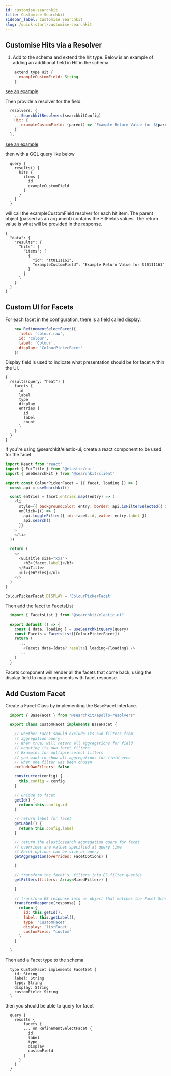 ```yaml
---
id: customise-searchkit
title: Customise Searchkit
sidebar_label: Customise Searchkit
slug: /quick-start/customise-searchkit
---
```


## Customise Hits via a Resolver

1. Add to the schema and extend the hit type. Below is an example of adding an additional field in Hit in the schema

```javascript
    extend type Hit {
      exampleCustomField: String
    }
```

[see an example](https://github.com/searchkit/searchkit/blob/next/examples/next/pages/api/graphql.js#L79)

Then provide a resolver for the field. 

```javascript
  resolvers: {
    ...SearchkitResolvers(searchkitConfig)
    Hit: {
       exampleCustomField: (parent) => `Example Returm Value for ${parent.id}`
    }
  },
```

[see an example](https://github.com/searchkit/searchkit/blob/next/examples/next/pages/api/graphql.js#L96)

then with a GQL query like below

```gql
  query {
    results() {
      hits {
        items {
          id
          exampleCustomField
        }
      }
    } 
  }
```

will call the exampleCustomField resolver for each hit item. The parent object (passed as an argument) contains the HitFields values. The return value is what will be provided in the response.  

```
{
  "data": {
    "results": {
      "hits": {
        "items": [
          {
            "id": "tt0111161",
            "exampleCustomField": "Example Return Value for tt0111161"
          }
        ]
      }
    }
  }
}
```

## Custom UI for Facets
For each facet in the configuration, there is a field called display. 

```javascript
    new RefinementSelectFacet({
      field: 'colour.raw',
      id: 'colour',
      label: 'Colour',
      display: 'ColourPickerFacet'
    })
```

Display field is used to indicate what presentation should be for facet within the UI.  

```gql
{
  results(query: "heat") {
    facets {
      id
      label
      type
      display
      entries {
        id
        label
        count
      }
    }
  }
}
```

If you're using @searchkit/elastic-ui, create a react component to be used for the facet

```javascript
import React from 'react'
import { EuiTitle } from '@elastic/eui'
import { useSearchkit } from '@searchkit/client'

export const ColourPickerFacet = ({ facet, loading }) => {
  const api = useSearchkit()

  const entries = facet.entries.map((entry) => (
    <li
      style={{ backgroundColor: entry, border: api.isFilterSelected({ id: facet.id, value: entry.label }) ? '1px solid red' : none }}
      onClick={() => {
        api.toggleFilter({ id: facet.id, value: entry.label })
        api.search()
      }}
    >
    </li>
  ))

  return (
    <>
      <EuiTitle size="xxs">
        <h3>{facet.label}</h3>
      </EuiTitle>
      <ul>{entries}</ul>
    </>
  )
}

ColourPickerFacet.DISPLAY = 'ColourPickerFacet'

```

Then add the facet to FacetsList

```javascript
  import { FacetsList } from "@searchkit/elastic-ui" 

  export default () => {
    const { data, loading } = useSearchkitQuery(query)
    const Facets = FacetsList([ColourPickerFacet])
    return (
      ...
        <Facets data={data?.results} loading={loading} />
      ...
    )
  } 
```
Facets component will render all the facets that come back, using the display field to map components with facet response. 

## Add Custom Facet

Create a Facet Class by implementing the BaseFacet interface.

```javascript
  import { BaseFacet } from "@searchkit/apollo-resolvers"

  export class CustomFacet implements BaseFacet {

    // whether Facet should exclude its own filters from 
    // aggregation query. 
    // When true, will return all aggregations for field 
    // negating its own facet filters
    // Example: for multiple select filters
    // you want to show all aggregations for field even 
    // when one filter was been chosen 
    excludeOwnFilters: false

    constructor(config) {
      this.config = config
    }
    
    // unique to facet
    getId() {
      return this.config.id
    }

    // return label for facet
    getLabel() {
      return this.config.label
    }

    // return the elasticsearch aggregation query for facet
    // overrides are values specified at query time
    // Facet options can be size or query
    getAggregation(overrides: FacetOptions) {

    }

    // transform the facet's  filters into ES filter queries
    getFilters(filters: Array<MixedFilter>) {
      
    }

    // transform ES response into an object that matches the Facet Schema type 
    transformResponse(response) {
      return {
        id: this.getId(),
        label: this.getLabel(),
        type: 'CustomFacet',
        display: 'listFacet',
        customField: "custom"
      }
    }

  }
```

Then add a Facet type to the schema

```gql
  type CustomFacet implements FacetSet {
    id: String
    label: String
    type: String
    display: String
    customField: String
  }
```

then you should be able to query for facet

```gql
  query {
    results {
    	facets {
        ... on RefinementSelectFacet {
          id
          label
          type
          display
          customField
        }
      }
    } 
  }
```